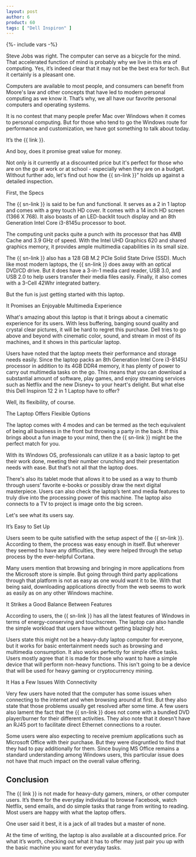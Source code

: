 ```yaml
---
layout: post
author: 6
product: 60
tags: [ "Dell Inspiron" ]
---
```


{%- include vars -%}

Steve Jobs was right. The computer can serve as a bicycle for the mind. That accelerated function of mind is probably why we live in this era of computing. Yes, it’s indeed clear that it may not be the best era for tech. But it certainly is a pleasant one.

  

Computers are available to most people, and consumers can benefit from Moore's law and other concepts that have led to modern personal computing as we know it. That’s why, we all have our favorite personal computers and operating systems.

  

It is no contest that many people prefer Mac over Windows when it comes to personal computing. But for those who tend to go the Windows route for performance and customization, we have got something to talk about today.

  

It’s the {{ link }}.

  

And boy, does it promise great value for money.

  

Not only is it currently at a discounted price but it's perfect for those who are on the go at work or at school - especially when they are on a budget. Without further ado, let's find out how the {{ sn-link }}” holds up against a detailed inspection.

  

First, the Specs

The {{ sn-link }} is said to be fun and functional. It serves as a 2 in 1 laptop and comes with a grey touch HD cover. It comes with a 14 inch HD screen (1366 X 768). It also boasts of an LED-backlit touch display and an 8th Generation Intel Core i3-8145u processor to boot.

  

The computing unit packs quite a punch with its processor that has 4MB Cache and 3.9 GHz of speed. With the Intel UHD Graphics 620 and shared graphics memory, it provides ample multimedia capabilities in its small size.

  

The {{ sn-link }} also has a 128 GB M.2 PCIe Solid State Drive (SSD). Much like most modern laptops, the {{ sn-link }} does away with an optical DVD/CD drive. But it does have a 3-in-1 media card reader, USB 3.0, and USB 2.0 to help users transfer their media files easily. Finally, it also comes with a 3-Cell 42Whr integrated battery.

But the fun is just getting started with this laptop.

  

It Promises an Enjoyable Multimedia Experience

What's amazing about this laptop is that it brings about a cinematic experience for its users. With less buffering, banging sound quality and crystal clear pictures, it will be hard to regret this purchase. Dell tries to go above and beyond with cinematic color, sound, and stream in most of its machines, and it shows in this particular laptop.

  

Users have noted that the laptop meets their performance and storage needs easily. Since the laptop packs an 8th Generation Intel Core i3-8145U processor in addition to its 4GB DDR4 memory, it has plenty of power to carry out multimedia tasks on the go. This means that you can download a substantial amount of software, play games, and enjoy streaming services such as Netflix and the new Disney+ to your heart's delight. But what else this Dell Inspiron 12 2 in 1 Laptop have to offer?

  

Well, its flexibility, of course.

  

The Laptop Offers Flexible Options

The laptop comes with 4 modes and can be termed as the tech equivalent of being all business in the front but throwing a party in the back. If this brings about a fun image to your mind, then the {{ sn-link }} might be the perfect match for you.

  

With its Windows OS, professionals can utilize it as a basic laptop to get their work done, meeting their number crunching and their presentation needs with ease. But that’s not all that the laptop does.

  

There's also its tablet mode that allows it to be used as a way to thumb through users’ favorite e-books or possibly draw the next digital masterpiece. Users can also check the laptop’s tent and media features to truly dive into the processing power of this machine. The laptop also connects to a TV to project is image onto the big screen.

  

Let's see what its users say.

  

It’s Easy to Set Up

Users seem to be quite satisfied with the setup aspect of the {{ sn-link }}. According to them, the process was easy enough in itself. But wherever they seemed to have any difficulties, they were helped through the setup process by the ever-helpful Cortana.

  

Many users mention that browsing and bringing in more applications from the Microsoft store is simple. But going through third party applications through that platform is not as easy as one would want it to be. With that being said, downloading applications directly from the web seems to work as easily as on any other Windows machine.

  

It Strikes a Good Balance Between Features

According to users, the {{ sn-link }} has all the latest features of Windows in terms of energy-conserving and touchscreen. The laptop can also handle the simple workload that users have without getting blazingly hot.

  

Users state this might not be a heavy-duty laptop computer for everyone, but it works for basic entertainment needs such as browsing and multimedia consumption. It also works perfectly for simple office tasks. Users mostly agree that it is made for those who want to have a simple device that will perform non-heavy functions. This isn't going to be a device that will be used for heavy gaming or cryptocurrency mining.

  

It Has a Few Issues With Connectivity

Very few users have noted that the computer has some issues when connecting to the internet and when browsing around at first. But they also state that those problems usually get resolved after some time. A few users also lament the fact that the {{ sn-link }} does not come with a bundled DVD player/burner for their different activities. They also note that it doesn't have an RJ45 port to facilitate direct Ethernet connections to a router.

  

Some users were also expecting to receive premium applications such as Microsoft Office with their purchase. But they were disgruntled to find that they had to pay additionally for them. Since buying MS Office remains a standard understanding among Windows users, this particular issue does not have that much impact on the overall value offering.

  

## Conclusion

The {{ link }} is not made for heavy-duty gamers, miners, or other computer users. It’s there for the everyday individual to browse Facebook, watch Netflix, send emails, and do simple tasks that range from writing to reading. Most users are happy with what the laptop offers.

  

One user said it best, it is a jack of all trades but a master of none.

  

At the time of writing, the laptop is also available at a discounted price. For what it’s worth, checking out what it has to offer may just pair you up with the basic machine you want for everyday tasks.

